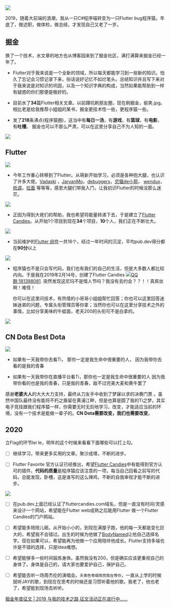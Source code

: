 
![](https://user-gold-cdn.xitu.io/2019/12/21/16f28cee0c137ef6?w=1920&h=1920&f=png&s=131155)

2019，随着大前端的浪潮，我从一只C#程序喵转变为一只Flutter bug程序猿。年底了，做述职，做体检，做总结，才发现自己又老了一岁。

## 掘金

换了一个技术，水文章的地方也从博客园来到了掘金社区，满打满算来掘金已经一年了。

* Flutter对于我来说是一个全新的领域，所以每天都能学习到一些新的知识。怕久了忘记会习惯记录下来，俗话说好记忆不如烂笔头。总结知识并且写下来对于我来说是对知识的巩固，以及一个知识字典的构成，当然如果能帮助到一样有疑惑的你们那便是极好的。

* 目前水了**34**篇Flutter相关文章。以前蹲坑刷朋友圈，现在刷掘金，偷笑.jpg。相比老是给我推荐小姐姐的某书，掘金更技术性一些，更程序猿一些。

* 发了**218**条沸点(程序猿圈)，这当中有**每日一汤**，有**游戏**，有**篮球**，有**电影**，有**吐槽**。 掘金也可以不那么严肃，可以在这里分享自己不为人知的一面。

![](https://user-gold-cdn.xitu.io/2019/12/21/16f28c4eb9ea88b4?w=1567&h=845&f=png&s=233976)

## Flutter

![](https://user-gold-cdn.xitu.io/2019/12/21/16f28be4c63babd2?w=320&h=182&f=gif&s=1102534)

* 今年工作重心转移到了Flutter。从萌新开始学习，必须是各种抱大腿，也认识了许多大佬。[Vadaski](https://juejin.im/user/1767670428477015) ，[JarvanMo](https://juejin.im/user/2348212565845704)，[debuggerx](https://juejin.im/user/4371313962520183)，[恋猫de小郭](https://juejin.im/user/817692379985752)， [wendux](https://juejin.im/user/1556564164217784)，[低调](https://www.kikt.top/)，[拉面](https://juejin.im/user/4265760846775533) 等等等，感恩大腿们带我入门，让我初识Flutter的时候没那么迷茫。

![](https://user-gold-cdn.xitu.io/2019/12/22/16f2dd2686b4eec9?w=640&h=640&f=jpeg&s=36448)

* 正因为得到大佬们的帮助，我也希望将能量转递下去，于是建立了[Flutter Candies](https://github.com/fluttercandies)。从开始1个项目到现在**34**个项目，**10**个人，我们正在不断壮大。

![](https://user-gold-cdn.xitu.io/2019/12/21/16f289c31d9ab8a3?w=1568&h=856&f=png&s=131085)

* 当前维护的[Flutter 组件](https://pub.dev/packages?q=publisher%3Afluttercandies.com)一共16个，经过一年时间的沉淀，平均pub.dev得分都在**90分**以上

![](https://user-gold-cdn.xitu.io/2019/12/21/16f289d760576f92?w=1508&h=866&f=png&s=181840)

* 程序猿也不是只会写代码，我们也有我们的自己的生活，但是大多数人都比较内向。于是我在2019年2月14号，创建了Flutter Candies [![](https://user-gold-cdn.xitu.io/2019/10/27/16e0ca3f1a736f0e?w=90&h=22&f=png&s=1827)QQ群:181398081](https://jq.qq.com/?_wv=1027&k=5bcc0gy). 突然发现这尼玛不是情人节吗？我没有去约会？？！！真屌丝啊！难怪！

  你可以在这里问技术，有热情的小哥哥小姐姐帮忙回答；你也可以这里回答迷妹迷弟的问题，专属头衔管理员等你拿；当然你也可以在这里分享技术之外的事情，比如分享美味的牛蛙面，老夫200的头衔可不是白拿的。

![](https://user-gold-cdn.xitu.io/2019/12/22/16f2df39366b4a80?w=720&h=1280&f=png&s=385417)

## CN Dota Best Dota

![](https://user-gold-cdn.xitu.io/2019/12/22/16f2e146fd2b2d48?w=538&h=252&f=jpeg&s=60833)

* 如果有一天我带你去看Ti，
那你一定是我生命中很重要的人，
因为我带你去看的是我的青春 ​​​

* 如果有一天我带你在直播平台看Ti，那你也一定是我生命中很重要的人 因为我带你看的也是我的青春，只是我的青春，敌不过完美大麦和黄牛罢了

感谢**老婆大人**的大大大力支持，最终从刀友手中收到了梦寐以求的决赛门票
。虽然中国队最终没有能将不朽之盾留在黄浦江畔，但是也算是圆了我的Ti之梦。其实电子竞技跟我们程序猿一样，你需要无时无刻地学习，改变，才能适应当前的环境，没有一个技术是能做一辈子的。**CN Dota需要改变，我们也需要改变**。

## 2020

立Flag的环节lei le，明年的这个时候来看看下面哪些可以打上勾。

- [ ] 继续学习，带来更多实用的文章。聚沙成塔，不断的进步。

- [ ] Flutter Favorite 官方认证已经推出，希望[Flutter Candies](https://github.com/fluttercandies)中有能得到官方认可的插件。**代码的质量**是程序猿应该注意的一项，每当自己回看之前写的代码，总能发现，卧槽，这是谁写的这么辣鸡，不断的自我审视才能不断的进步。

![](https://user-gold-cdn.xitu.io/2019/12/22/16f2e1f74307db99?w=197&h=184&f=png&s=19994)

- [ ] 在pub.dev上面已经认证了fluttercandies.com域名，但是一直没有时间/灵感来设计一个网站，希望能在Flutter web成熟之后能用Flutter 做一个Flutter Candies的门户网站。

- [ ] 希望能多陪陪儿砸。从开始小小的，到现在满屋子跑，他的每一天都是变化巨大的，希望我不会错过。出生的时候为他做了[BodyNamed](https://github.com/zmtzawqlp/UWP-master/tree/master/src/BodyNamed)让他自己选择名字。现在如果可以，希望能再为他做一个应用陪伴他成长。Flutter支持多端也许是不错的选择，只是Idea难想。

- [ ] 希望能够多一些时间锻炼身体。虽然我没有200，但是确实应该更重视自己的身体了。身体是自己的，请大家也要爱护自己，保护自己。

- [ ] 希望能去听一场周杰伦的演唱会。`天青色等烟雨而我在等你`，一直从上学的时候就听JAY的歌，到现在在思考的时候还是习惯听着他的歌。我老了，他也老了，希望能到现场去听听。


 [掘金年度征文 | 2019 与我的技术之路 征文活动正在进行中......](https://juejin.im/post/6844904017403838471 )